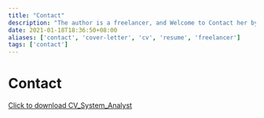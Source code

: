 ```yaml
---
title: "Contact"
description: "The author is a freelancer, and Welcome to Contact her by pm"
date: 2021-01-18T18:36:50+08:00
aliases: ['contact', 'cover-letter', 'cv', 'resume', 'freelancer']
tags: ['contact']
---
```

# Contact

[Click to download CV_System_Analyst](/contact/cv)
